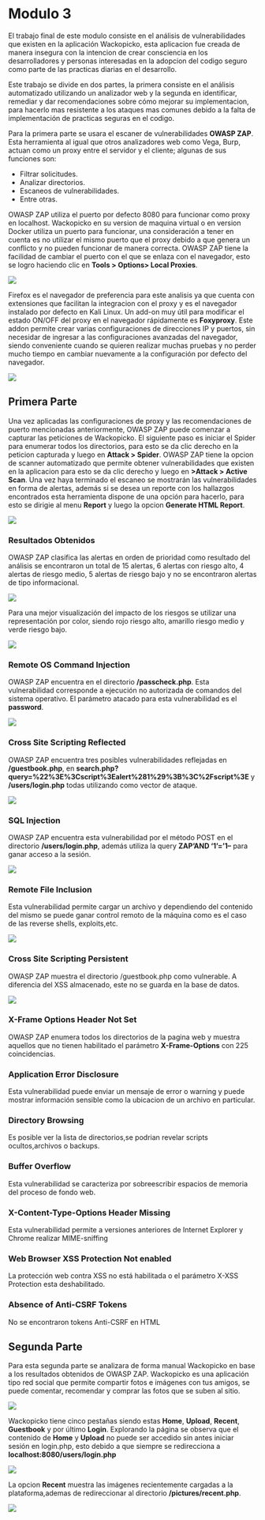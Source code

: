 # Modulo 3

El trabajo final de este modulo consiste en el análisis de vulnerabilidades que existen en la aplicación Wackopicko, esta aplicacion fue creada de manera insegura con la intencion de crear consciencia en los desarrolladores y personas interesadas en la adopcion del codigo seguro como parte de las practicas diarias en el desarrollo.

Este trabajo se divide en dos partes, la primera  consiste en el análisis automatizado utilizando un analizador web y la segunda en identificar, remediar y dar recomendaciones sobre cómo mejorar su implementacion, para hacerlo mas resistente a los ataques mas comunes debido a la falta de implementación de practicas seguras en el codigo.

Para la primera parte se usara el escaner de vulnerabilidades **OWASP ZAP**. Esta herramienta al igual que otros analizadores web como Vega, Burp, actuan como un proxy entre el servidor y el cliente; algunas de sus funciones son: 

* Filtrar solicitudes.
* Analizar directorios.
* Escaneos de vulnerabilidades.
* Entre otras.

OWASP ZAP utiliza el puerto por defecto 8080 para funcionar como proxy en localhost. Wackopicko en su version de maquina virtual o en version Docker utiliza un puerto para funcionar, una consideración a tener en cuenta es no utilizar el mismo puerto que el proxy debido a que genera un conflicto y no pueden funcionar de manera correcta. OWASP ZAP tiene la facilidad de cambiar el puerto con el que se enlaza con el navegador, esto se logro haciendo clic en **Tools > Options> Local Proxies**.

![](/images/modulo3/cambioPuerto.PNG)

Firefox es el navegador de preferencia para este analisis ya que cuenta con extensiones que facilitan la integracion con el proxy y es el navegador instalado por defecto en Kali Linux. Un add-on muy útil para modificar el estado ON/OFF del proxy en el navegador rápidamente es **Foxyproxy**. Este addon permite crear varias  configuraciones de direcciones IP y puertos, sin necesidar de ingresar a las configuraciones avanzadas del navegador, siendo conveniente cuando se quieren realizar  muchas pruebas y no perder mucho tiempo en cambiar nuevamente a la configuración por defecto del navegador.

![](/images/modulo3/foxyproxy.PNG)

## Primera Parte

Una vez aplicadas las configuraciones de proxy y las recomendaciones de puerto mencionadas anteriormente, OWASP ZAP puede comenzar a capturar las peticiones de Wackopicko. El siguiente paso es iniciar el Spider para enumerar todos los directorios, para esto se da clic derecho en la peticion capturada y luego en **Attack  >  Spider**. OWASP ZAP tiene la opcion de scanner automatizado que permite obtener vulnerabilidades que existen en la aplicacion para esto se da clic derecho y luego en **>Attack > Active Scan**. Una vez haya terminado el escaneo se mostrarán las vulnerabilidades en forma de alertas, además si se desea un reporte con los hallazgos encontrados esta herramienta dispone de una opción para hacerlo, para esto se dirigie al menu **Report** y luego la opcion **Generate HTML Report**.

![](/images/modulo3/enumeracion.PNG)

### Resultados Obtenidos

OWASP ZAP clasifica las alertas en orden de prioridad como resultado del análisis se encontraron un total de 15 alertas, 6 alertas con riesgo alto, 4 alertas de riesgo medio, 5 alertas de riesgo bajo y no se encontraron alertas de tipo informacional.

![](/images/modulo3/summaryalerts.PNG)

Para una mejor visualización del impacto de los riesgos se utilizar una representación por color, siendo rojo riesgo alto, amarillo riesgo medio y verde riesgo bajo.

![](/images/modulo3/riesgocolor.PNG)

### Remote OS Command Injection

OWASP ZAP encuentra en el directorio **/passcheck.php**. Esta vulnerabilidad corresponde a ejecución no autorizada de comandos del sistema operativo. El parámetro atacado para esta vulnerabilidad es el **password**.

![](/images/modulo3/remoteos.PNG)

### Cross Site Scripting Reflected

OWASP ZAP encuentra tres posibles vulnerabilidades reflejadas en  **/guestbook.php**, en **search.php?query=%22%3E%3Cscript%3Ealert%281%29%3B%3C%2Fscript%3E** y **/users/login.php** todas utilizando **<script>alert(1)</script>** como vector de ataque.

![](/images/modulo3/xssreflected.PNG)

### SQL Injection

OWASP ZAP encuentra esta vulnerabilidad por el método POST en el directorio **/users/login.php**, además utiliza la query **ZAP’AND ‘1’=’1–** para ganar acceso a la sesión.

![](/images/modulo3/sqlinjection.PNG)

### Remote File Inclusion

Esta vulnerabilidad permite cargar un archivo y dependiendo del contenido del mismo se puede ganar control remoto de la máquina como es el caso de las reverse shells, exploits,etc. 

![](/images/modulo3/remotefile.PNG)

### Cross Site Scripting Persistent

OWASP ZAP muestra el directorio /guestbook.php como vulnerable. A diferencia del XSS almacenado, este no se guarda en la base de datos.

![](/images/modulo3/xsspersistent.PNG)

### X-Frame Options Header Not Set

OWASP ZAP enumera todos los directorios de la pagina web y muestra aquellos que no tienen habilitado el parámetro **X-Frame-Options** con 225 coincidencias.

### Application Error Disclosure

Esta vulnerabilidad puede enviar un mensaje de error o warning y puede mostrar información sensible como la ubicacion de un archivo en particular.

### Directory Browsing

Es posible ver la lista de directorios,se podrian revelar scripts ocultos,archivos o backups.

### Buffer Overflow

Esta vulnerabilidad se caracteriza por sobreescribir espacios de memoria del proceso de fondo web.

### X-Content-Type-Options Header Missing

Esta vulnerabilidad permite a versiones anteriores de Internet Explorer y Chrome realizar MIME-sniffing

### Web Browser XSS Protection Not enabled

La protección web contra XSS no está habilitada o el parámetro X-XSS Protection esta deshabilitado.

### Absence of Anti-CSRF Tokens

No se encontraron tokens Anti-CSRF en HTML

## Segunda Parte

Para esta segunda parte se analizara de forma manual Wackopicko en base a los resultados obtenidos de OWASP ZAP. Wackopicko es una aplicación tipo red social que  permite compartir fotos e imágenes con tus amigos, se puede comentar, recomendar y comprar las fotos que se suben al sitio.

![](/images/modulo3/wackopicko.PNG)

Wackopicko tiene cinco pestañas siendo estas **Home**, **Upload**, **Recent**, **Guestbook** y por último **Login**. Explorando la página se observa que el contenido de **Home** y **Upload** no puede ser accedido sin antes iniciar sesión en login.php, esto debido a que siempre se redirecciona a **localhost:8080/users/login.php**

![](/images/modulo3/wackopickologin.PNG)

La opcion **Recent**  muestra  las imágenes recientemente cargadas a la plataforma,ademas de redireccionar al directorio **/pictures/recent.php**.

![](/images/modulo3/wackopickorecent.PNG)














